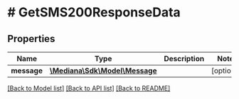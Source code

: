 # # GetSMS200ResponseData

## Properties

Name | Type | Description | Notes
------------ | ------------- | ------------- | -------------
**message** | [**\Mediana\Sdk\Model\Message**](Message.md) |  | [optional]

[[Back to Model list]](../../README.md#models) [[Back to API list]](../../README.md#endpoints) [[Back to README]](../../README.md)
